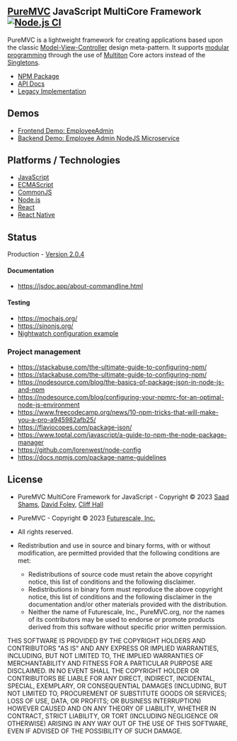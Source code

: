 ## [PureMVC](http://puremvc.github.com/) JavaScript MultiCore Framework [![Node.js CI](https://github.com/PureMVC/puremvc-js-multicore-framework/actions/workflows/node.js.yml/badge.svg)](https://github.com/PureMVC/puremvc-js-multicore-framework/actions/workflows/node.js.yml)

PureMVC is a lightweight framework for creating applications based upon the classic [Model-View-Controller](http://en.wikipedia.org/wiki/Model-view-controller) design meta-pattern. It supports [modular programming](http://en.wikipedia.org/wiki/Modular_programming) through the use of [Multiton](http://en.wikipedia.org/wiki/Multiton) Core actors instead of the [Singletons](http://en.wikipedia.org/wiki/Singleton_pattern).

* [NPM Package](https://www.npmjs.com/package/@puremvc/puremvc-js-multicore-framework?activeTab=readme)
* [API Docs](https://puremvc.org/pages/docs/JS/es/)
* [Legacy Implementation](https://github.com/PureMVC/puremvc-js-multicore-framework/tree/1.0.1)

## Demos
* [Frontend Demo: EmployeeAdmin](https://github.com/PureMVC/puremvc-js-demo-employeeadmin)
* [Backend Demo: Employee Admin NodeJS Microservice](https://github.com/PureMVC/puremvc-js-demo-microservice-employeeadmin)

## Platforms / Technologies
* [JavaScript](https://en.wikipedia.org/wiki/JavaScript)
* [ECMAScript](https://en.wikipedia.org/wiki/ECMAScript)
* [CommonJS](https://en.wikipedia.org/wiki/CommonJS)
* [Node.js](https://en.wikipedia.org/wiki/Node.js)
* [React](https://en.wikipedia.org/wiki/React_(JavaScript_library))
* [React Native](https://en.wikipedia.org/wiki/React_Native)

## Status
Production - [Version 2.0.4](https://github.com/PureMVC/puremvc-js-multicore-framework/blob/master/VERSION)

#### Documentation
- https://jsdoc.app/about-commandline.html

#### Testing
- https://mochajs.org/
- https://sinonjs.org/
- [Nightwatch configuration example](https://gist.github.com/rebers/b640b1663c98d4436ecabb06270ff091)

### Project management
- https://stackabuse.com/the-ultimate-guide-to-configuring-npm/
- https://stackabuse.com/the-ultimate-guide-to-configuring-npm/
- https://nodesource.com/blog/the-basics-of-package-json-in-node-js-and-npm
- https://nodesource.com/blog/configuring-your-npmrc-for-an-optimal-node-js-environment
- https://www.freecodecamp.org/news/10-npm-tricks-that-will-make-you-a-pro-a945982afb25/
- https://flaviocopes.com/package-json/
- https://www.toptal.com/javascript/a-guide-to-npm-the-node-package-manager
- https://github.com/lorenwest/node-config
- https://docs.npmjs.com/package-name-guidelines

## License
* PureMVC MultiCore Framework for JavaScript - Copyright © 2023 [Saad Shams](https://www.linkedin.com/in/muizz), [David Foley](https://github.com/objectkit), [Cliff Hall](https://www.linkedin.com/in/cliff)
* PureMVC - Copyright © 2023 [Futurescale, Inc.](http://futurescale.com/)
* All rights reserved.

* Redistribution and use in source and binary forms, with or without modification, are permitted provided that the following conditions are met:

  * Redistributions of source code must retain the above copyright notice, this list of conditions and the following disclaimer.
  * Redistributions in binary form must reproduce the above copyright notice, this list of conditions and the following disclaimer in the documentation and/or other materials provided with the distribution.
  * Neither the name of Futurescale, Inc., PureMVC.org, nor the names of its contributors may be used to endorse or promote products derived from this software without specific prior written permission.

THIS SOFTWARE IS PROVIDED BY THE COPYRIGHT HOLDERS AND CONTRIBUTORS "AS IS" AND ANY EXPRESS OR IMPLIED WARRANTIES, INCLUDING, BUT NOT LIMITED TO, THE IMPLIED WARRANTIES OF MERCHANTABILITY AND FITNESS FOR A PARTICULAR PURPOSE ARE DISCLAIMED. IN NO EVENT SHALL THE COPYRIGHT HOLDER OR CONTRIBUTORS BE LIABLE FOR ANY DIRECT, INDIRECT, INCIDENTAL, SPECIAL, EXEMPLARY, OR CONSEQUENTIAL DAMAGES (INCLUDING, BUT NOT LIMITED TO, PROCUREMENT OF SUBSTITUTE GOODS OR SERVICES; LOSS OF USE, DATA, OR PROFITS; OR BUSINESS INTERRUPTION) HOWEVER CAUSED AND ON ANY THEORY OF LIABILITY, WHETHER IN CONTRACT, STRICT LIABILITY, OR TORT (INCLUDING NEGLIGENCE OR OTHERWISE) ARISING IN ANY WAY OUT OF THE USE OF THIS SOFTWARE, EVEN IF ADVISED OF THE POSSIBILITY OF SUCH DAMAGE.
